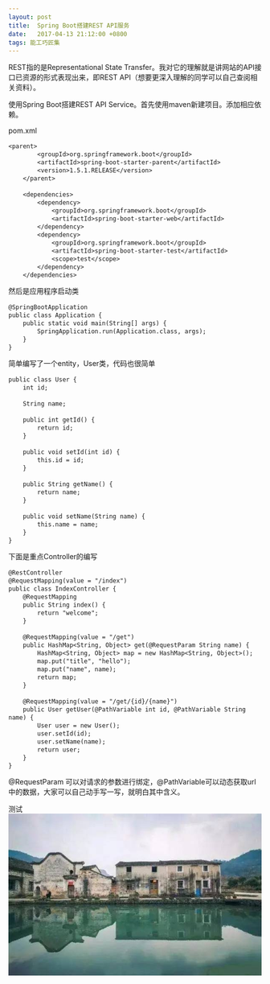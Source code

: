 ```yaml
---
layout: post
title:  Spring Boot搭建REST API服务
date:   2017-04-13 21:12:00 +0800
tags: 能工巧匠集
---
```


REST指的是Representational State Transfer。我对它的理解就是讲网站的API接口已资源的形式表现出来，即REST API（想要更深入理解的同学可以自己查阅相关资料）。

使用Spring Boot搭建REST API Service。首先使用maven新建项目。添加相应依赖。

pom.xml

    <parent>
            <groupId>org.springframework.boot</groupId>
            <artifactId>spring-boot-starter-parent</artifactId>
            <version>1.5.1.RELEASE</version>
        </parent>
    
        <dependencies>
            <dependency>
                <groupId>org.springframework.boot</groupId>
                <artifactId>spring-boot-starter-web</artifactId>
            </dependency>
            <dependency>
                <groupId>org.springframework.boot</groupId>
                <artifactId>spring-boot-starter-test</artifactId>
                <scope>test</scope>
            </dependency>
        </dependencies>

然后是应用程序启动类

    @SpringBootApplication
    public class Application {
        public static void main(String[] args) {
            SpringApplication.run(Application.class, args);
        }
    }
    

简单编写了一个entity，User类，代码也很简单

    public class User {
        int id;
    
        String name;
    
        public int getId() {
            return id;
        }
    
        public void setId(int id) {
            this.id = id;
        }
    
        public String getName() {
            return name;
        }
    
        public void setName(String name) {
            this.name = name;
        }
    }
    

下面是重点Controller的编写

    @RestController
    @RequestMapping(value = "/index")
    public class IndexController {
        @RequestMapping
        public String index() {
            return "welcome";
        }
    
        @RequestMapping(value = "/get")
        public HashMap<String, Object> get(@RequestParam String name) {
            HashMap<String, Object> map = new HashMap<String, Object>();
            map.put("title", "hello");
            map.put("name", name);
            return map;
        }
    
        @RequestMapping(value = "/get/{id}/{name}")
        public User getUser(@PathVariable int id, @PathVariable String name) {
            User user = new User();
            user.setId(id);
            user.setName(name);
            return user;
        }
    }
    

@RequestParam 可以对请求的参数进行绑定，@PathVariable可以动态获取url中的数据，大家可以自己动手写一写，就明白其中含义。

测试
![](/assets/images/2017/新光村-1.jpg)